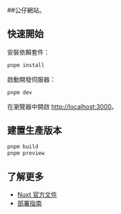 ##公仔網站。

## 快速開始

安裝依賴套件：
```bash
pnpm install
```

啟動開發伺服器：
```bash
pnpm dev
```

在瀏覽器中開啟 [http://localhost:3000](http://localhost:3000)。

## 建置生產版本

```bash
pnpm build
pnpm preview
```

## 了解更多

- [Nuxt 官方文件](https://nuxt.com/docs/getting-started/introduction)
- [部署指南](https://nuxt.com/docs/getting-started/deployment)
